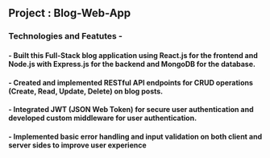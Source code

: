 ## Project : Blog-Web-App
### Technologies and Featutes -

#### - Built this Full-Stack blog application using React.js for the frontend and Node.js with Express.js for the backend and MongoDB for the database.
#### - Created and implemented RESTful API endpoints for CRUD operations (Create, Read, Update, Delete) on blog posts.
#### - Integrated JWT (JSON Web Token) for secure user authentication and developed custom middleware for user authentication.
#### - Implemented basic error handling and input validation on both client and server sides to improve user experience
